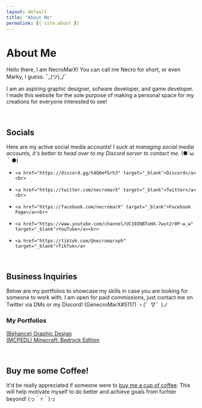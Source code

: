 ```yaml
---
layout: default
title: "About Me"
permalink: {{ site.about }}
---
```

# About Me

Hello there, I am NecroMarX! You can call me Necro for short, or even Marky, I guess. ¯\_(ツ)_/¯

I am an aspiring graphic designer, sofware developer, and game developer. I made this website for the sole purpose of making a personal space for my creations for everyone interested to see!

<br>

## Socials

Here are my active social media accounts! _I suck at managing social media accounts, it's better to head over to my Discord server to contact me._ (●´ω｀●)

-     <a href="https://discord.gg/h4Q6mfGrh3" target="_blank">Discord</a><br>
-     <a href="https://twitter.com/necromarX" target="_blank">Twitter</a><br>
-     <a href="https://facebook.com/necromarX" target="_blank">Facebook Page</a><br>
-     <a href="https://www.youtube.com/channel/UC10INBToHX-7wut2r0P-w_w" target="_blank">YouTube</a><br>
-     <a href="https://tiktok.com/@necromarxph" target="_blank">TikTok</a>

<br>

## Business Inquiries

Below are my portfolios to showcase my skills in case you are looking for someone to work with. I am open for paid commissions, just contact me on Twitter via DMs or my Discord! (GenecroMarX#5117) ヽ(゜∇゜)ノ

### My Portfolios

<a href="https://www.behance.net/necromarx" target="_blank">(Behance) Graphic Design</a><br>
<a href="https://mcpedl.com/user/necromarx" target="_blank">(MCPEDL) Minecraft: Bedrock Edition</a>

<br>

## Buy me some Coffee!

It'd be really appreciated if someone were to <a href="https://ko-fi.com/necromarx#paypalModal" target="_blank">buy me a cup of coffee</a>. This will help motivate myself to do better and achieve goals from furhter beyond! (っ＾▿＾)っ
